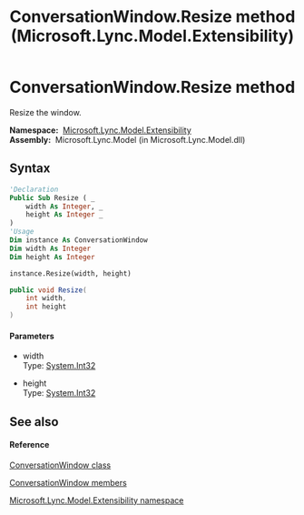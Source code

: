 ﻿---
title: ConversationWindow.Resize method  (Microsoft.Lync.Model.Extensibility)
TOCTitle: 'Resize method '
ms:assetid: M:Microsoft.Lync.Model.Extensibility.ConversationWindow.Resize(System.Int32,System.Int32)_DI_3_UC_OCS14MrefLyncWPF
ms:mtpsurl: https://msdn.microsoft.com/en-us/library/microsoft.lync.model.extensibility.conversationwindow.resize(v=office.15)
ms:contentKeyID: 48594433
ms.date: 07/28/2014
mtps_version: v=office.15
f1_keywords:
- Microsoft.Lync.Model.Extensibility.ConversationWindow.Resize
dev_langs:
- CSharp
- JScript
- VB
- other
---

# ConversationWindow.Resize method

Resize the window.

**Namespace:**  [Microsoft.Lync.Model.Extensibility](microsoft-lync-model-extensibility-namespace_2.md)  
**Assembly:**  Microsoft.Lync.Model (in Microsoft.Lync.Model.dll)

## Syntax

``` vb
'Declaration
Public Sub Resize ( _
    width As Integer, _
    height As Integer _
)
'Usage
Dim instance As ConversationWindow
Dim width As Integer
Dim height As Integer

instance.Resize(width, height)
```

``` csharp
public void Resize(
    int width,
    int height
)
```

#### Parameters

  - width  
    Type: [System.Int32](http://msdn2.microsoft.com/en-us/library/td2s409d)  

<!-- end list -->

  - height  
    Type: [System.Int32](http://msdn2.microsoft.com/en-us/library/td2s409d)  

## See also

#### Reference

[ConversationWindow class](conversationwindow-class-microsoft-lync-model-extensibility_2.md)

[ConversationWindow members](conversationwindow-members-microsoft-lync-model-extensibility_2.md)

[Microsoft.Lync.Model.Extensibility namespace](microsoft-lync-model-extensibility-namespace_2.md)

